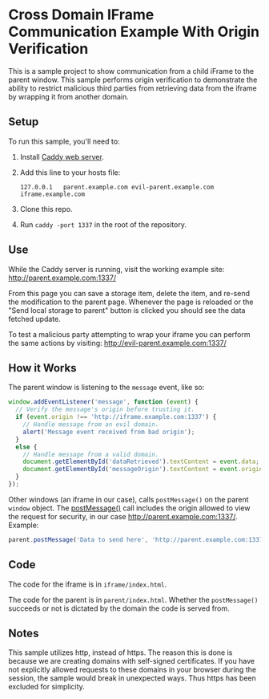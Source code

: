 # Cross Domain IFrame Communication Example With Origin Verification

This is a sample project to show communication from a child iFrame to the parent window. This sample performs origin verification to demonstrate the ability to restrict malicious third parties from retrieving data from the iframe by wrapping it from another domain.

## Setup

To run this sample, you'll need to:

1. Install [Caddy web server](https://caddyserver.com).
1. Add this line to your hosts file:

    ```
    127.0.0.1	parent.example.com evil-parent.example.com iframe.example.com
    ```

1. Clone this repo.
1. Run `caddy -port 1337` in the root of the repository.

## Use

While the Caddy server is running, visit the working example site: http://parent.example.com:1337/

From this page you can save a storage item, delete the item, and re-send the modification to the parent page. Whenever the page is reloaded or the "Send local storage to parent" button is clicked you should see the data fetched update.

To test a malicious party attempting to wrap your iframe you can perform the same actions by visiting: http://evil-parent.example.com:1337/

## How it Works

The parent window is listening to the `message` event, like so:

```js
window.addEventListener('message', function (event) {
  // Verify the message's origin before trusting it.
  if (event.origin !== 'http://iframe.example.com:1337') {
    // Handle message from an evil domain.
    alert('Message event received from bad origin');
  }
  else {
    // Handle message from a valid domain.
    document.getElementById('dataRetrieved').textContent = event.data;
    document.getElementById('messageOrigin').textContent = event.origin;
  }
});
```

Other windows (an iframe in our case), calls `postMessage()` on the parent `window` object. The [postMessage()](https://developer.mozilla.org/en-US/docs/Web/API/Window/postMessage) call includes  the origin allowed to view the request for security, in our case http://parent.example.com:1337/. Example:

```js
parent.postMessage('Data to send here', 'http://parent.example.com:1337/');
```

## Code

The code for the iframe is in `iframe/index.html`.

The code for the parent is in `parent/index.html`. Whether the `postMessage()` succeeds or not is dictated by the domain the code is served from.

## Notes

This sample utilizes http, instead of https. The reason this is done is because we are creating domains with self-signed certificates. If you have not explicitly allowed requests to these domains in your browser during the session, the sample would break in unexpected ways. Thus https has been excluded for simplicity.
